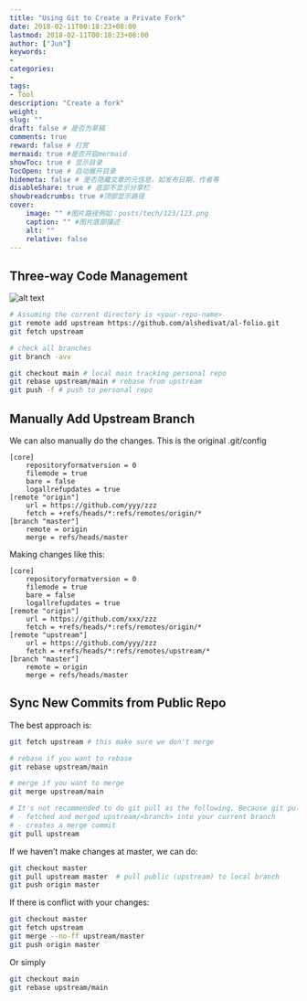 ```yaml
---
title: "Using Git to Create a Private Fork"
date: 2018-02-11T00:18:23+08:00
lastmod: 2018-02-11T00:18:23+08:00
author: ["Jun"]
keywords: 
- 
categories: 
- 
tags: 
- Tool
description: "Create a fork"
weight:
slug: ""
draft: false # 是否为草稿
comments: true
reward: false # 打赏
mermaid: true #是否开启mermaid
showToc: true # 显示目录
TocOpen: true # 自动展开目录
hidemeta: false # 是否隐藏文章的元信息，如发布日期、作者等
disableShare: true # 底部不显示分享栏
showbreadcrumbs: true #顶部显示路径
cover:
    image: "" #图片路径例如：posts/tech/123/123.png
    caption: "" #图片底部描述
    alt: ""
    relative: false
---
```


## Three-way Code Management
![alt text](./image.png)
```bash
# Assuming the current directory is <your-repo-name>
git remote add upstream https://github.com/alshedivat/al-folio.git
git fetch upstream

# check all branches
git branch -avv

git checkout main # local main tracking personal repo
git rebase upstream/main # rebase from upstream
git push -f # push to personal repo
```



## Manually Add Upstream Branch 
We can also manually do the changes. This is the original .git/config

```
[core]
    repositoryformatversion = 0
    filemode = true
    bare = false
    logallrefupdates = true
[remote "origin"]
    url = https://github.com/yyy/zzz
    fetch = +refs/heads/*:refs/remotes/origin/*
[branch "master"]
    remote = origin
    merge = refs/heads/master
```


Making changes like this: 

```
[core]
    repositoryformatversion = 0
    filemode = true
    bare = false
    logallrefupdates = true
[remote "origin"]
    url = https://github.com/xxx/zzz
    fetch = +refs/heads/*:refs/remotes/origin/*
[remote "upstream"]
    url = https://github.com/yyy/zzz
    fetch = +refs/heads/*:refs/remotes/upstream/*
[branch "master"]
    remote = origin
    merge = refs/heads/master
```


## Sync New Commits from Public Repo


The best approach is:
```bash
git fetch upstream # this make sure we don't merge

# rebase if you want to rebase
git rebase upstream/main

# merge if you want to merge
git merge upstream/main

# It's not recommended to do git pull as the following. Because git pull will do two things
# - fetched and merged upstream/<branch> into your current branch
# - creates a merge commit
git pull upstream

```

If we haven’t make changes at master, we can do:

```bash
git checkout master
git pull upstream master  # pull public (upstream) to local branch
git push origin master
```

If there is conflict with your changes:

```bash
git checkout master
git fetch upstream
git merge --no-ff upstream/master
git push origin master
```



Or simply 
```bash
git checkout main
git rebase upstream/main
```
